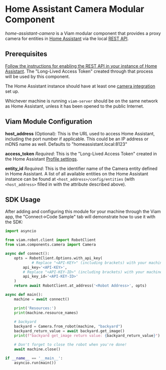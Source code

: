 # Home Assistant Camera Modular Component

_home-assistant-camera_ is a Viam modular component that provides a proxy camera for entities in [Home Assistant](https://www.home-assistant.io/) via the local [REST API](https://developers.home-assistant.io/docs/api/rest).

## Prerequisites

[Follow the instructions for enabling the REST API in your instance of Home Assistant](https://developers.home-assistant.io/docs/api/rest). The "Long-Lived Access Token" created through that process will be used by this component.

The Home Assistant instance should have at least one [camera integration](https://www.home-assistant.io/integrations/#camera) set up.

Whichever machine is running `viam-server` should be on the same network as Home Assistant, unless it has been opened to the public Internet.

## Viam Module Configuration

**host_address** (Optional):
This is the URL used to access Home Assistant, including the port number if applicable. This could be an IP address or mDNS name as well. 
Defaults to "homeassistant.local:8123"

**access_token** *Required*:
This is the "Long-Lived Access Token" created in the Home Assistant [Profile settings](https://www.home-assistant.io/docs/authentication/#your-account-profile).

**entity_id** *Required*:
This is the identifier name of the Camera entity defined in Home Assistant. A list of all available entities on the Home Assistant instance can be found at `<host_address>/config/entities` (with `<host_address>` filled in with the attribute described above).

## SDK Usage

After adding and configuring this module for your machine through the Viam app, the "Connect->Code Sample" tab will demonstrate how to use it with the SDK:

```python
import asyncio

from viam.robot.client import RobotClient
from viam.components.camera import Camera

async def connect():
    opts = RobotClient.Options.with_api_key(
            # Replace "<API-KEY>" (including brackets) with your machine's api key 
        api_key='<API-KEY>',
        # Replace "<API-KEY-ID>" (including brackets) with your machine's api key id
        api_key_id='<API-KEY-ID>'
    )
    return await RobotClient.at_address('<Robot Address>', opts)

async def main():
    machine = await connect()

    print('Resources:')
    print(machine.resource_names)
    
    # backyard
    backyard = Camera.from_robot(machine, "backyard")
    backyard_return_value = await backyard.get_image()
    print(f"backyard get_image return value: {backyard_return_value}")

    # Don't forget to close the robot when you're done!
    await machine.close()

if __name__ == '__main__':
    asyncio.run(main())
```

